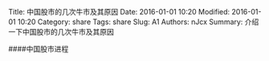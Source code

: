 Title: 中国股市的几次牛市及其原因
Date: 2016-01-01 10:20
Modified: 2016-01-01 10:20
Category: share
Tags: share
Slug: A1
Authors: nJcx
Summary: 介绍一下中国股市的几次牛市及其原因


####中国股市进程

